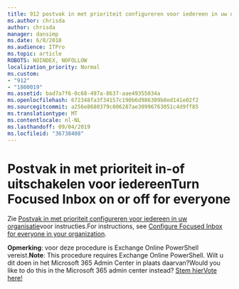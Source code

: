 ```yaml
---
title: 912 postvak in met prioriteit configureren voor iedereen in uw organisatie
ms.author: chrisda
author: chrisda
manager: dansimp
ms.date: 6/8/2018
ms.audience: ITPro
ms.topic: article
ROBOTS: NOINDEX, NOFOLLOW
localization_priority: Normal
ms.custom:
- "912"
- "1800019"
ms.assetid: bad7a7f6-0c68-497a-8637-aae49355034a
ms.openlocfilehash: 672348fa3f34157c190b6d986309b8ed141e02f2
ms.sourcegitcommit: a256e8680379c006287ae30996763051c4d9ff85
ms.translationtype: MT
ms.contentlocale: nl-NL
ms.lasthandoff: 09/04/2019
ms.locfileid: "36738408"
---
```

# <a name="turn-focused-inbox-on-or-off-for-everyone"></a><span data-ttu-id="17a2f-102">Postvak in met prioriteit in-of uitschakelen voor iedereen</span><span class="sxs-lookup"><span data-stu-id="17a2f-102">Turn Focused Inbox on or off for everyone</span></span>

<span data-ttu-id="17a2f-103">Zie [Postvak in met prioriteit configureren voor iedereen in uw organisatie](https://docs.microsoft.com/office365/admin/setup/configure-focused-inbox)voor instructies.</span><span class="sxs-lookup"><span data-stu-id="17a2f-103">For instructions, see [Configure Focused Inbox for everyone in your organization](https://docs.microsoft.com/office365/admin/setup/configure-focused-inbox).</span></span>

<span data-ttu-id="17a2f-104">**Opmerking**: voor deze procedure is Exchange Online PowerShell vereist.</span><span class="sxs-lookup"><span data-stu-id="17a2f-104">**Note**: This procedure requires Exchange Online PowerShell.</span></span> <span data-ttu-id="17a2f-105">Wilt u dit doen in het Microsoft 365 Admin Center in plaats daarvan?</span><span class="sxs-lookup"><span data-stu-id="17a2f-105">Would you like to do this in the Microsoft 365 admin center instead?</span></span> [<span data-ttu-id="17a2f-106">Stem hier</span><span class="sxs-lookup"><span data-stu-id="17a2f-106">Vote here!</span></span>](https://go.microsoft.com/fwlink/p/?linkid=862489)
